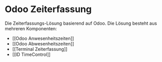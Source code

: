 # Odoo Zeiterfassung

Die Zeiterfassungs-Lösung basierend auf Odoo. Die Lösung besteht aus mehreren Komponenten:

* [[Odoo Anwesenheitszeiten]]
* [[Odoo Abwesenheitszeiten]]
* [[Terminal Zeiterfassung]]
* [[ID TimeControl]]

## 